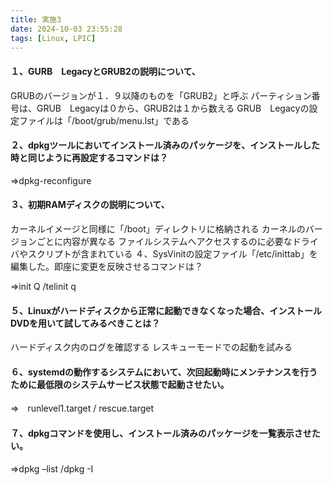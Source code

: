 ```yaml
---
title: 実施3
date: 2024-10-03 23:55:28
tags: [Linux, LPIC]
---
```

#### １、GURB　LegacyとGRUB2の説明について、

GRUBのバージョンが１．９以降のものを「GRUB2」と呼ぶ
パーティション番号は、GRUB　Legacyは０から、GRUB2は１から数える
GRUB　Legacyの設定ファイルは「/boot/grub/menu.lst」である
#### ２、dpkgツールにおいてインストール済みのパッケージを、インストールした時と同じように再設定するコマンドは？

⇒dpkg-reconfigure

#### ３、初期RAMディスクの説明について、

カーネルイメージと同様に「/boot」ディレクトリに格納される
カーネルのバージョンごとに内容が異なる
ファイルシステムへアクセスするのに必要なドライバやスクリプトが含まれている
４、SysVinitの設定ファイル「/etc/inittab」を編集した。即座に変更を反映させるコマンドは？

⇒init Q /telinit q

#### ５、Linuxがハードディスクから正常に起動できなくなった場合、インストールDVDを用いて試してみるべきことは？

ハードディスク内のログを確認する
レスキューモードでの起動を試みる
#### ６、systemdの動作するシステムにおいて、次回起動時にメンテナンスを行うために最低限のシステムサービス状態で起動させたい。

⇒　runlevel1.target / rescue.target

#### ７、dpkgコマンドを使用し、インストール済みのパッケージを一覧表示させたい。

⇒dpkg –list /dpkg -I